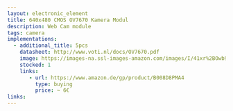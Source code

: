 ```yaml
---
layout: electronic_element
title: 640x480 CMOS OV7670 Kamera Modul
description: Web Cam module
tags: camera
implementations:
  - additional_title: 5pcs
    datasheet: http://www.voti.nl/docs/OV7670.pdf
    image: https://images-na.ssl-images-amazon.com/images/I/41xr%2BOwb9KL.jpg
    stocked: 1
    links:
       - url: https://www.amazon.de/gp/product/B008D8PMA4
         type: buying
         price: ~ 6€    
links:
---
```



